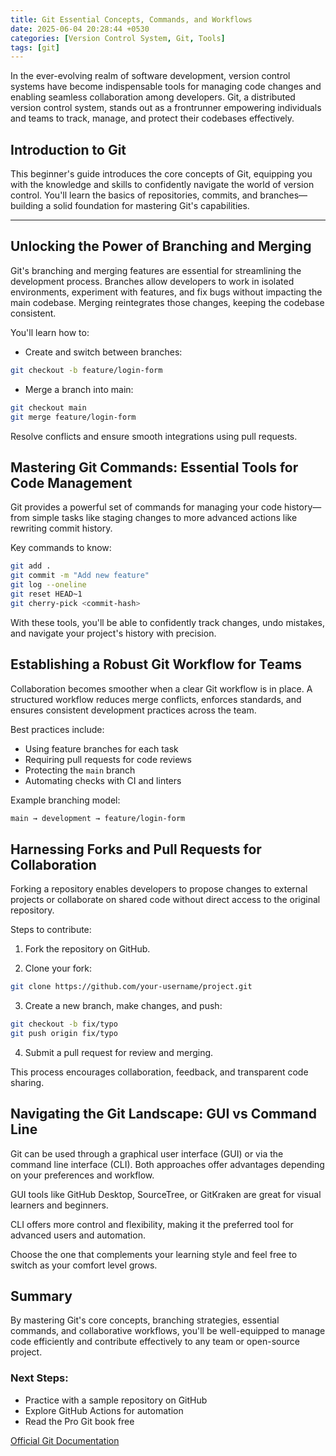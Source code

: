 ```yaml
---
title: Git Essential Concepts, Commands, and Workflows
date: 2025-06-04 20:28:44 +0530
categories: [Version Control System, Git, Tools]
tags: [git]
---
```

In the ever-evolving realm of software development, version control systems have become indispensable tools for managing code changes and enabling seamless collaboration among developers. Git, a distributed version control system, stands out as a frontrunner empowering individuals and teams to track, manage, and protect their codebases effectively.

## Introduction to Git

This beginner's guide introduces the core concepts of Git, equipping you with the knowledge and skills to confidently navigate the world of version control. You'll learn the basics of repositories, commits, and branches—building a solid foundation for mastering Git's capabilities.

---

## Unlocking the Power of Branching and Merging

Git's branching and merging features are essential for streamlining the development process. Branches allow developers to work in isolated environments, experiment with features, and fix bugs without impacting the main codebase. Merging reintegrates those changes, keeping the codebase consistent.

You'll learn how to:

- Create and switch between branches:
```bash
git checkout -b feature/login-form
```

- Merge a branch into main:
```bash
git checkout main
git merge feature/login-form
```
Resolve conflicts and ensure smooth integrations using pull requests.

## Mastering Git Commands: Essential Tools for Code Management

Git provides a powerful set of commands for managing your code history—from simple tasks like staging changes to more advanced actions like rewriting commit history.

Key commands to know:
```bash
git add .
git commit -m "Add new feature"
git log --oneline
git reset HEAD~1
git cherry-pick <commit-hash>
```
With these tools, you'll be able to confidently track changes, undo mistakes, and navigate your project's history with precision.

## Establishing a Robust Git Workflow for Teams

Collaboration becomes smoother when a clear Git workflow is in place. A structured workflow reduces merge conflicts, enforces standards, and ensures consistent development practices across the team.

Best practices include:

- Using feature branches for each task
- Requiring pull requests for code reviews
- Protecting the `main` branch
- Automating checks with CI and linters

Example branching model:
```bash
main → development → feature/login-form
```

## Harnessing Forks and Pull Requests for Collaboration

Forking a repository enables developers to propose changes to external projects or collaborate on shared code without direct access to the original repository.

Steps to contribute:
1. Fork the repository on GitHub.

2. Clone your fork:
```bash
git clone https://github.com/your-username/project.git
```

3. Create a new branch, make changes, and push:
```bash
git checkout -b fix/typo
git push origin fix/typo
```

4. Submit a pull request for review and merging.

This process encourages collaboration, feedback, and transparent code sharing.

## Navigating the Git Landscape: GUI vs Command Line

Git can be used through a graphical user interface (GUI) or via the command line interface (CLI). Both approaches offer advantages depending on your preferences and workflow.

GUI tools like GitHub Desktop, SourceTree, or GitKraken are great for visual learners and beginners.

CLI offers more control and flexibility, making it the preferred tool for advanced users and automation.

Choose the one that complements your learning style and feel free to switch as your comfort level grows.

## Summary

By mastering Git's core concepts, branching strategies, essential commands, and collaborative workflows, you'll be well-equipped to manage code efficiently and contribute effectively to any team or open-source project.

### Next Steps:

- Practice with a sample repository on GitHub
- Explore GitHub Actions for automation
- Read the Pro Git book free

<a href="https://git-scm.com/book/en/v2" target="_blank" rel="noopener noreferrer">Official Git Documentation</a>